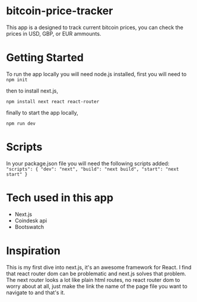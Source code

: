 # bitcoin-price-tracker

This app is a designed to track current bitcoin prices, you can check the prices in USD, GBP, or EUR
ammounts.

# Getting Started
To run the app locally you will need node.js installed, first you will need to
``
npm init
``

then to install next.js,

``
npm install next react react-router
``

finally to start the app locally,

``
npm run dev
``

# Scripts
In your package.json file you will need the following scripts added:
``
"scripts": {
   "dev": "next",
   "build": "next build",
   "start": "next start"
}
``

# Tech used in this app

* Next.js
* Coindesk api
* Bootswatch

# Inspiration

This is my first dive into next.js, it's an awesome framework for React. I find that 
react router dom can be problematic and next.js solves that problem. The next router 
looks a lot like plain html routes, no react router dom to worry about at all, just make the link
the name of the page file you want to navigate to and that's it.

